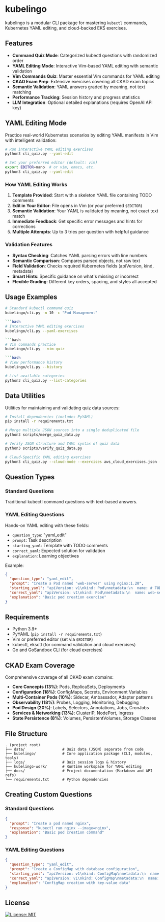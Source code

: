  # kubelingo

kubelingo is a modular CLI package for mastering `kubectl` commands, Kubernetes YAML editing, and cloud-backed EKS exercises.

## Features

- **Command Quiz Mode**: Categorized kubectl questions with randomized order
- **YAML Editing Mode**: Interactive Vim-based YAML editing with semantic validation
- **Vim Commands Quiz**: Master essential Vim commands for YAML editing
- **CKAD Exam Prep**: Extensive exercises covering all CKAD exam topics
- **Semantic Validation**: YAML answers graded by meaning, not text matching
- **Performance Tracking**: Session history and progress statistics
- **LLM Integration**: Optional detailed explanations (requires OpenAI API key)

## YAML Editing Mode

Practice real-world Kubernetes scenarios by editing YAML manifests in Vim with intelligent validation:

```bash
# Run interactive YAML editing exercises
python3 cli_quiz.py --yaml-edit

# Set your preferred editor (default: vim)
export EDITOR=nano  # or vim, emacs, etc.
python3 cli_quiz.py --yaml-edit
```

### How YAML Editing Works

1. **Template Provided**: Start with a skeleton YAML file containing TODO comments
2. **Edit in Your Editor**: File opens in Vim (or your preferred `$EDITOR`)
3. **Semantic Validation**: Your YAML is validated by meaning, not exact text match
4. **Immediate Feedback**: Get specific error messages and hints for corrections
5. **Multiple Attempts**: Up to 3 tries per question with helpful guidance

### Validation Features

- **Syntax Checking**: Catches YAML parsing errors with line numbers
- **Semantic Comparison**: Compares parsed objects, not raw text
- **Field Validation**: Checks required Kubernetes fields (apiVersion, kind, metadata)
- **Smart Hints**: Specific guidance on what's missing or incorrect
- **Flexible Grading**: Different key orders, spacing, and styles all accepted

## Usage Examples

```bash
# Standard kubectl command quiz
kubelingo/cli.py -n 10 -c "Pod Management"

```bash
# Interactive YAML editing exercises
kubelingo/cli.py --yaml-exercises

```bash
# Vim commands practice
kubelingo/cli.py --vim-quiz

```bash
# View performance history
kubelingo/cli.py --history

# List available categories
python3 cli_quiz.py --list-categories
```

## Data Utilities
Utilities for maintaining and validating quiz data sources:
```bash
# Install dependencies (includes PyYAML)
pip install -r requirements.txt

# Merge multiple JSON sources into a single deduplicated file
python3 scripts/merge_quiz_data.py

# Verify JSON structure and YAML syntax of quiz data
python3 scripts/verify_quiz_data.py
```

```bash
# Cloud-Specific YAML editing exercises
python3 cli_quiz.py --cloud-mode --exercises aws_cloud_exercises.json --cluster-context ckad-practice
```

## Question Types

### Standard Questions
Traditional kubectl command questions with text-based answers.

### YAML Editing Questions
Hands-on YAML editing with these fields:
- `question_type`: "yaml_edit"
- `prompt`: Task description
- `starting_yaml`: Template with TODO comments
- `correct_yaml`: Expected solution for validation
- `explanation`: Learning objectives

Example:
```json
{
  "question_type": "yaml_edit",
  "prompt": "Create a Pod named 'web-server' using nginx:1.20",
  "starting_yaml": "apiVersion: v1\nkind: Pod\nmetadata:\n  name: # TODO\n...",
  "correct_yaml": "apiVersion: v1\nkind: Pod\nmetadata:\n  name: web-server\n...",
  "explanation": "Basic pod creation exercise"
}
```

## Requirements

- Python 3.8+
- PyYAML (`pip install -r requirements.txt`)
- Vim or preferred editor (set via `$EDITOR`)
- kubectl, eksctl (for command validation and cloud exercises)
- Go and GoSandbox CLI (for cloud exercises)

## CKAD Exam Coverage

Comprehensive coverage of all CKAD exam domains:

- **Core Concepts (13%)**: Pods, ReplicaSets, Deployments
- **Configuration (18%)**: ConfigMaps, Secrets, Environment Variables  
- **Multi-Container Pods (10%)**: Sidecar, Ambassador, Adapter patterns
- **Observability (18%)**: Probes, Logging, Monitoring, Debugging
- **Pod Design (20%)**: Labels, Selectors, Annotations, Jobs, CronJobs
- **Services & Networking (13%)**: ClusterIP, NodePort, Ingress
- **State Persistence (8%)**: Volumes, PersistentVolumes, Storage Classes

## File Structure

```
. (project root)
├── data/                 # Quiz data (JSON) separate from code
├── kubelingo/            # Core application package (CLI, modules, tools)
├── logs/                 # Quiz session logs & history
├── kubelingo-work/       # Runtime workspace for YAML editing
├── docs/                 # Project documentation (Markdown and API refs)
└── requirements.txt      # Python dependencies
```

## Creating Custom Questions

### Standard Questions
```json
{
  "prompt": "Create a pod named nginx",
  "response": "kubectl run nginx --image=nginx",
  "explanation": "Basic pod creation command"
}
```

### YAML Editing Questions
```json
{
  "question_type": "yaml_edit",
  "prompt": "Create a ConfigMap with database configuration",
  "starting_yaml": "apiVersion: v1\nkind: ConfigMap\nmetadata:\n  name: # TODO\ndata:\n  # TODO",
  "correct_yaml": "apiVersion: v1\nkind: ConfigMap\nmetadata:\n  name: db-config\ndata:\n  host: localhost\n  port: \"5432\"",
  "explanation": "ConfigMap creation with key-value data"
}
```

## License

[![License: MIT](https://img.shields.io/badge/License-MIT-yellow.svg)](LICENSE)
